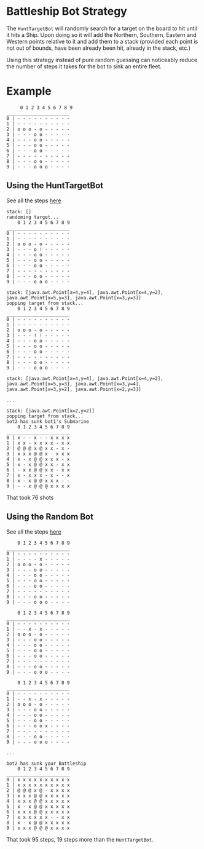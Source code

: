 # Battleship Bot Strategy
The `HuntTargetBot` will randomly search for a target on the board to hit until it hits a Ship. Upon doing so it will add the Northern, Southern, Eastern and Western points relative to it and add them to a stack (provided each point is not out of bounds, have been already been hit, already in the stack, etc.)

Using this strategy instead of pure random guessing can noticeably reduce the number of steps it takes for the bot to sink an entire fleet.

# Example
```
     0 1 2 3 4 5 6 7 8 9
_______________________
0 | - - - - - - - - - -
1 | - - - - - - - - - -
2 | o o o - o - - - - -
3 | - - - o o - - - - -
4 | - - - o o - - - - -
5 | - - - o o - - - - -
6 | - - - o o - - - - -
7 | - - - - - - - - - -
8 | - - - o o - - - - -
9 | - - - o o o - - - -
```
## Using the HuntTargetBot
See all the steps [here](https://gist.githubusercontent.com/chriszq/1b51a8c5ff210e4858fa4499e90f4b9a/raw/5027241f778a94cdd3c4e17a9d90d7e5a0a0f4b3/BattleshipHuntTargetBotDemo.txt)
```
stack: []
randoming target...
    0 1 2 3 4 5 6 7 8 9
_______________________
0 | - - - - - - - - - -
1 | - - - - - - - - - -
2 | o o o - o - - - - -
3 | - - - o ! - - - - -
4 | - - - o o - - - - -
5 | - - - o o - - - - -
6 | - - - o o - - - - -
7 | - - - - - - - - - -
8 | - - - o o - - - - -
9 | - - - o o o - - - -

stack: [java.awt.Point[x=4,y=4], java.awt.Point[x=4,y=2], java.awt.Point[x=5,y=3], java.awt.Point[x=3,y=3]]
popping target from stack...
    0 1 2 3 4 5 6 7 8 9
_______________________
0 | - - - - - - - - - -
1 | - - - - - - - - - -
2 | o o o - o - - - - -
3 | - - - ! ! - - - - -
4 | - - - o o - - - - -
5 | - - - o o - - - - -
6 | - - - o o - - - - -
7 | - - - - - - - - - -
8 | - - - o o - - - - -
9 | - - - o o o - - - -

stack: [java.awt.Point[x=4,y=4], java.awt.Point[x=4,y=2], java.awt.Point[x=5,y=3], java.awt.Point[x=3,y=4], java.awt.Point[x=3,y=2], java.awt.Point[x=2,y=3]]

...

stack: [java.awt.Point[x=2,y=2]]
popping target from stack...
bot2 has sunk bot1's Submarine
    0 1 2 3 4 5 6 7 8 9
_______________________
0 | x - - x - - x x x x
1 | x x - x x x x - x x
2 | @ @ @ x @ x x - x -
3 | x x x @ @ x - x x x
4 | x - x @ @ x x x - x
5 | x - x @ @ x x - x x
6 | - x x @ @ x x - x x
7 | x - x x x - x - - x
8 | x - x @ @ x x x - -
9 | - - x @ @ @ x x x x
```
That took 76 shots

## Using the Random Bot
See all the steps [here](https://gist.githubusercontent.com/chriszq/1b51a8c5ff210e4858fa4499e90f4b9a/raw/5027241f778a94cdd3c4e17a9d90d7e5a0a0f4b3/BattleshipRandomBotDemo.txt)
```
    0 1 2 3 4 5 6 7 8 9
_______________________
0 | - - - - - - - - - -
1 | - - - - x - - - - -
2 | o o o - o - - - - -
3 | - - - o o - - - - -
4 | - - - o o - - - - -
5 | - - - o o - - - - -
6 | - - - o o - - - - -
7 | - - - - - - - - - -
8 | - - - o o - - - - -
9 | - - - o o o - - - -

    0 1 2 3 4 5 6 7 8 9
_______________________
0 | - - - - - - - - - -
1 | - - x - x - - - - -
2 | o o o - o - - - - -
3 | - - - o o - - - - -
4 | - - - o o - - - - -
5 | - - - o o - - - - -
6 | - - - o o - - - - -
7 | - - - - - - - - - -
8 | - - - o o - - - - -
9 | - - - o o o - - - -

    0 1 2 3 4 5 6 7 8 9
_______________________
0 | - - - - - - - - - -
1 | - - x - x - - - - -
2 | o o o - o - - - - -
3 | - - - o o - - - - -
4 | - - - o o - - - - -
5 | - - - o o - - - - -
6 | - - - o o x - - - -
7 | - - - - - - - - - -
8 | - - - o o - - - - -
9 | - - - o o o - - - -

...

bot2 has sunk your Battleship
    0 1 2 3 4 5 6 7 8 9
_______________________
0 | x x x x x x x x x x
1 | x x x x x x x x x x
2 | @ @ @ x @ - x x x x
3 | x x x @ @ x x x x x
4 | x x x @ @ x x x x x
5 | x - x @ @ x x x x x
6 | x x x @ @ x x x x x
7 | x x x x x x - - x x
8 | x - x @ @ x x x x x
9 | x x x @ @ @ x x x x
```
That took 95 steps, 19 steps more than the `HuntTargetBot`.
